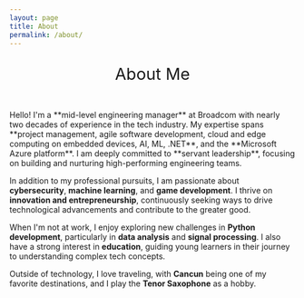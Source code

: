 ```yaml
---
layout: page
title: About
permalink: /about/
---
```


<p style="text-align: center; font-size: 3vw;">About Me</p>
<br>
Hello! I'm a **mid-level engineering manager** at Broadcom with nearly two decades of experience in the tech industry. My expertise spans **project management, agile software development, cloud and edge computing on embedded devices, AI, ML, .NET**, and the **Microsoft Azure platform**. I am deeply committed to **servant leadership**, focusing on building and nurturing high-performing engineering teams.

In addition to my professional pursuits, I am passionate about **cybersecurity**, **machine learning**, and **game development**. I thrive on **innovation and entrepreneurship**, continuously seeking ways to drive technological advancements and contribute to the greater good. 

When I'm not at work, I enjoy exploring new challenges in **Python development**, particularly in **data analysis** and **signal processing**. I also have a strong interest in **education**, guiding young learners in their journey to understanding complex tech concepts.

Outside of technology, I love traveling, with **Cancun** being one of my favorite destinations, and I play the **Tenor Saxophone** as a hobby.
